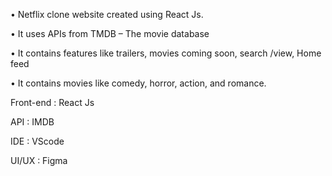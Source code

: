 •	Netflix clone website created using React Js.

•	It uses APIs from TMDB – The movie database

•	It contains features like trailers, movies coming soon, search /view, Home feed

•	It contains movies like comedy, horror, action, and romance. 

Front-end  : React Js

API        : IMDB

IDE        : VScode

UI/UX      : Figma


